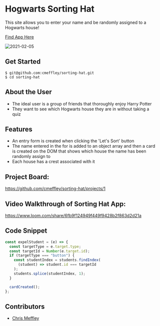# Hogwarts Sorting Hat
This site allows you to enter your name and be randomly assigned to a Hogwarts house!

[Find App Here](https://cm-sorting-hat.netlify.app/)

![2021-02-05](https://user-images.githubusercontent.com/76795299/107106286-cdf70380-67f8-11eb-9b22-2abfb1bf72ae.png)


## Get Started
```
$ git@github.com:cmeffley/sorting-hat.git
$ cd sorting-hat
```


## About the User
- The ideal user is a group of friends that thoroughly enjoy Harry Potter
- They want to see which Hogwarts house they are in without taking a quiz

## Features
- An entry form is created when clicking the 'Let's Sort' button
- The name entered in the for is added to an object array and then a card is created on the DOM that shows which house the name has been randomly assign to
- Each house has a crest associated with it


## Project Board:
https://github.com/cmeffley/sorting-hat/projects/1

## Video Walkthrough of Sorting Hat App:
https://www.loom.com/share/6fb9f124949f449f9428b2f863d2d21a

## Code Snippet
```Javascript
const expelStudent = (e) => {
  const targetType = e.target.type;
  const targetId = Number(e.target.id);
  if (targetType === "button") {
    const studentIndex = students.findIndex(
      (student) => student.id === targetId
    );
    students.splice(studentIndex, 1);
  }

  cardCreated();
};
```

## Contributors
- [Chris Meffley](https://github.com/cmeffley)

